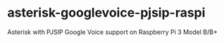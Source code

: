 # asterisk-googlevoice-pjsip-raspi
Asterisk with PJSIP Google Voice support on Raspberry Pi 3 Model B/B+
